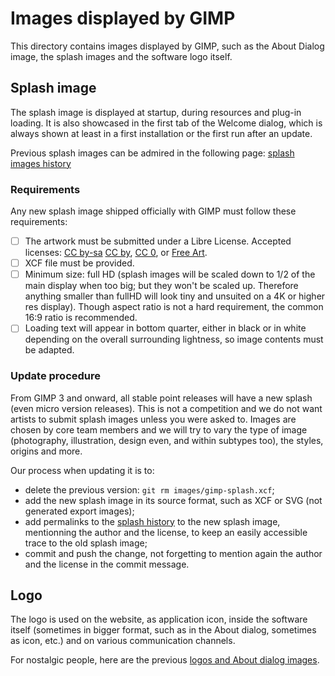 # Images displayed by GIMP

This directory contains images displayed by GIMP, such as the About Dialog
image, the splash images and the software logo itself.

## Splash image

The splash image is displayed at startup, during resources and plug-in loading.
It is also showcased in the first tab of the Welcome dialog, which is always
shown at least in a first installation or the first run after an update.

Previous splash images can be admired in the following page: [splash images history](splash-log.md)

### Requirements

Any new splash image shipped officially with GIMP must follow these
requirements:

- [ ] The artwork must be submitted under a Libre License.
      Accepted licenses:
      [CC by-sa](https://creativecommons.org/licenses/by-sa/4.0/)
      [CC by](https://creativecommons.org/licenses/by/4.0/),
      [CC 0](https://creativecommons.org/publicdomain/zero/1.0/),
      or [Free Art](https://artlibre.org/licence/lal/en/).
- [ ] XCF file must be provided.
- [ ] Minimum size: full HD (splash images will be scaled down to 1/2
      of the main display when too big; but they won't be scaled up.
      Therefore anything smaller than fullHD will look tiny and
      unsuited on a 4K or higher res display). Though aspect ratio is not a hard
      requirement, the common 16:9 ratio is recommended.
- [ ] Loading text will appear in bottom quarter, either in black or in white
      depending on the overall surrounding lightness, so image contents must be
      adapted.

### Update procedure

From GIMP 3 and onward, all stable point releases will have a new splash (even
micro version releases). This is not a competition and we do not want artists to
submit splash images unless you were asked to. Images are chosen by core team
members and we will try to vary the type of image (photography, illustration,
design even, and within subtypes too), the styles, origins and more.

Our process when updating it is to:

* delete the previous version: `git rm images/gimp-splash.xcf`;
* add the new splash image in its source format, such as XCF or SVG (not
  generated export images);
* add permalinks to the [splash history](splash-log.md) to the new splash image,
  mentionning the author and the license, to keep an easily accessible trace to
  the old splash image;
* commit and push the change, not forgetting to mention again the author and the
  license in the commit message.

## Logo

The logo is used on the website, as application icon, inside the software
itself (sometimes in bigger format, such as in the About dialog, sometimes as
icon, etc.) and on various communication channels.

For nostalgic people, here are the previous [logos and About dialog images](logo-log.md).
